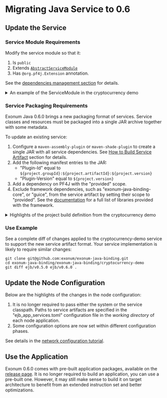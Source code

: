 # Migrating Java Service to 0.6

## Update the Service

### Service Module Requirements

Modify the service module so that it:
1. Is `public`
1. Extends [`AbstractServiceModule`][abstract-service-module-javadoc]
1. Has `@org.pf4j.Extension` annotation.

See the [dependencies management section][dep-management-docs] for details.

<details>
<summary>
An example of the ServiceModule in the cryptocurrency demo
</summary>

<!-- TODO: Or just link the file? -->

```java
package com.exonum.binding.cryptocurrency;

import com.exonum.binding.cryptocurrency.transactions.CryptocurrencyTransactionConverter;
import com.exonum.binding.service.AbstractServiceModule;
import com.exonum.binding.service.Service;
import com.exonum.binding.service.TransactionConverter;
import com.google.inject.Singleton;
import org.pf4j.Extension;

@Extension
public final class CryptocurrencyServiceModule extends AbstractServiceModule {

  @Override
  protected void configure() {
    bind(Service.class).to(CryptocurrencyServiceImpl.class);
    bind(CryptocurrencyService.class).to(CryptocurrencyServiceImpl.class).in(Singleton.class);
    bind(TransactionConverter.class).to(CryptocurrencyTransactionConverter.class);
  }
}
```

</details>

[abstract-service-module-javadoc]: https://todo.com
<!-- todo: Dependencies Management -->
[dep-management-docs]: https://todo.com

### Service Packaging Requirements
 
Exonum Java 0.6.0 brings a new packaging format of services. Service classes
and resources must be packaged into a single JAR archive together with some metadata.

To update an existing service:

1. Configure a `maven-assembly-plugin` or `maven-shade-plugin` to create
   a single JAR with all service dependencies.
   See [How to Build Service Artifact][how-to-build-docs] section for details.
1. Add the following manifest entries to the JAR:
    - "Plugin-Id" equal to `${project.groupId}:${project.artifactId}:${project.version}`
    - "Plugin-Version" equal to `${project.version}`
1. Add a dependency on PF4J with the "provided" scope.
1. Exclude framework dependencies, such as "exonum-java-binding-core",
   or "guice", from the service artifact by setting their scope
   to "provided". See the [documentation][using-libraries-docs]
   for a full list of libraries provided with the framework.


<details>
<summary>
Highlights of the project build definition from the cryptocurrency demo
</summary>

```xml
<project>
  
  <dependencyManagement>
    <dependencies>
      <dependency>
        <groupId>com.exonum.binding</groupId>
        <artifactId>exonum-java-binding-bom</artifactId>
        <version>${project.version}</version>
        <type>pom</type>
        <scope>import</scope>
      </dependency>
    </dependencies>
  </dependencyManagement>
  
  <dependencies>
    <dependency>
      <groupId>com.exonum.binding</groupId>
      <artifactId>exonum-java-binding-core</artifactId>
      <!-- The scope must be provided; version inherited from BOM -->
      <scope>provided</scope>
    </dependency>

    <dependency>
      <groupId>org.pf4j</groupId>
      <artifactId>pf4j</artifactId>
      <!-- The scope must be provided; version inherited from BOM -->
      <scope>provided</scope>
    </dependency>
     ⋮
  </dependencies>
  
  <build>
    <plugins>
       ⋮
      <plugin>
        <artifactId>maven-assembly-plugin</artifactId>
        <executions>
          <execution>
            <id>package-service-artifact</id>
            <phase>package</phase>
            <goals>
              <goal>single</goal>
            </goals>
          </execution>
        </executions>
        <configuration>
          <descriptorRefs>
            <descriptorRef>jar-with-dependencies</descriptorRef>
          </descriptorRefs>
          <finalName>${project.artifactId}-${project.version}-artifact</finalName>
          <appendAssemblyId>false</appendAssemblyId>
          <archive>
            <manifestEntries>
              <Plugin-Id>${project.groupId}:${project.artifactId}:${project.version}</Plugin-Id>
              <Plugin-Version>${project.version}</Plugin-Version>
            </manifestEntries>
          </archive>
        </configuration>
      </plugin>
       ⋮
    </plugins>
  </build>
    ⋮  
</project>
```

</details>

<!-- TODO: Using Libraries in the docs -->
[using-libraries-docs]: https://todo.com
<!-- TODO: How to Build a Service Artifact in the docs -->
[how-to-build-docs]: https://todo.com

### Use Example

See a complete diff of changes applied to the cryptocurrency-demo service
to support the new service artifact format. Your service implementation
is likely to require similar changes:

```
git clone git@github.com:exonum/exonum-java-binding.git
cd exonum-java-binding/exonum-java-binding/cryptocurrency-demo
git diff ejb/v0.5.0 ejb/v0.6.0 .
```

## Update the Node Configuration

Below are the highlights of the changes in the node configuration:

1. It is no longer required to pass either the system or the service classpath.
   Paths to service artifacts are specified in the "ejb_app_services.toml" 
   configuration file in the *working directory* of each node application.
1. Some configuration options are now set within different configuration phases.

See details in the [network configuration tutorial][config-tutorial].

<!-- todo: link app tutorial or the (non-existent at the moment) section on the website -->
[config-tutorial]: http://todo

## Use the Application

Exonum 0.6.0 comes with pre-built application packages, available
on the [release page][release-page]. It is no longer required to build an application, 
you can use a pre-built one. However, it may still make sense to build it 
on target architecture to benefit from an extended instruction set and better optimizations. 

[release-page]: https://github.com/exonum/exonum-java-binding/releases/tag/ejb/v0.6.0